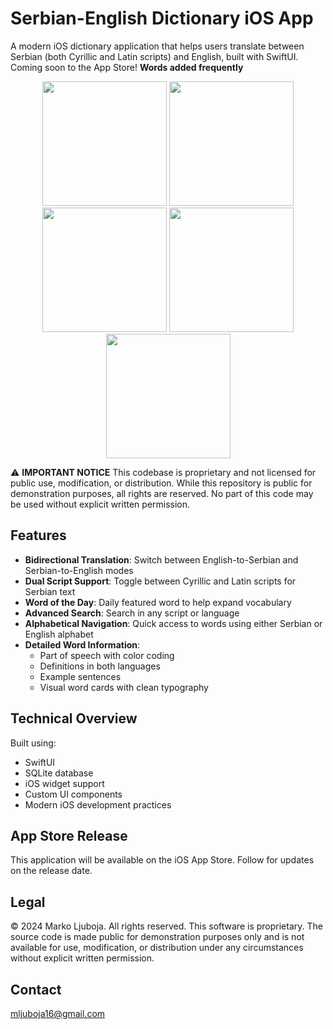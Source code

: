 # Serbian-English Dictionary iOS App

A modern iOS dictionary application that helps users translate between Serbian (both Cyrillic and Latin scripts) and English, built with SwiftUI. Coming soon to the App Store!
**Words added frequently**

<p align="center">
  <img src="https://github.com/user-attachments/assets/93028b7a-18e3-4d3c-b869-90be806e7a37" width="199" />
  <img src="https://github.com/user-attachments/assets/880e563c-1676-403d-98ad-c2c5e25429cb" width="199" />
  <img src="https://github.com/user-attachments/assets/c93347fc-b36b-4b32-bd98-293daa908e32" width="199" />
  <img src="https://github.com/user-attachments/assets/943f14ca-f242-49f4-b128-bc92d2fe4a56" width="199" />
  <img src="https://github.com/user-attachments/assets/c7fbd0ac-89c4-4a0f-877f-5e0b8f142053" width="199" />
</p>


⚠️ **IMPORTANT NOTICE**
This codebase is proprietary and not licensed for public use, modification, or distribution. While this repository is public for demonstration purposes, all rights are reserved. No part of this code may be used without explicit written permission.


## Features
- **Bidirectional Translation**: Switch between English-to-Serbian and Serbian-to-English modes
- **Dual Script Support**: Toggle between Cyrillic and Latin scripts for Serbian text
- **Word of the Day**: Daily featured word to help expand vocabulary
- **Advanced Search**: Search in any script or language
- **Alphabetical Navigation**: Quick access to words using either Serbian or English alphabet
- **Detailed Word Information**: 
  - Part of speech with color coding
  - Definitions in both languages
  - Example sentences
  - Visual word cards with clean typography

## Technical Overview

Built using:
- SwiftUI
- SQLite database
- iOS widget support
- Custom UI components
- Modern iOS development practices

## App Store Release

This application will be available on the iOS App Store. Follow for updates on the release date.

## Legal

© 2024 Marko Ljuboja. All rights reserved. 
This software is proprietary. The source code is made public for demonstration purposes only and is not available for use, modification, or distribution under any circumstances without explicit written permission.

## Contact

mljuboja16@gmail.com
